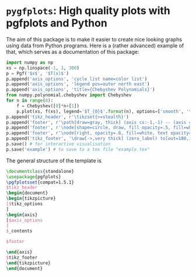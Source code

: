 # `pygfplots`: High quality plots with pgfplots and Python

The aim of this package is to make it easier to create nice looking graphs using data from Python programs.
Here is a (rather advanced) example of that, which serves as a documentation of this package:

```python
import numpy as np
xs = np.linspace(-1, 1, 300)
p = Pgf('$x$', '$T(x)$')
p.append('axis_options', 'cycle list name=color list')
p.append('axis_options', 'legend pos=outer north east')
p.append('axis_options', 'title={Chebyshev Polynomials}')
from numpy.polynomial.chebyshev import Chebyshev
for n in range(8):
	f = Chebyshev([0]*n+[1])
	p.plot(xs, f(xs), legend='$T_{0}$'.format(n), options=['smooth', 'thick', 'opacity=.6'])
p.append('tikz_header', r'\tikzset{>=stealth}')
p.append('footer', r'\path[draw=gray, thick] (axis cs:-1,-1) -- (axis cs:-1,1) -- (axis cs:1,1) -- (axis cs:1,-1) -- cycle;')
p.append('footer', r'\node[shape=circle, draw, fill opacity=.5, fill=white] (zero) at (axis cs:-.5,-.5) {};')
p.append('footer', r'\node[right, opacity=.8, fill=white, text opacity=1, draw=gray] (zero_label) at (axis cs:-.5,.5) {Interesting point};')
p.append('tikz_footer', '\draw[->,very thick] (zero_label) to[out=180,in=150] (zero);')
p.save() # for interactive visualisation
p.save('example') # to save to a tex file "example.tex"
```

The general structure of the template is
```tex
\documentclass{standalone}
\usepackage{pgfplots}
\pgfplotsset{compat=1.5.1}
$tikz_header
\begin{document}
\begin{tikzpicture}
[$tikz_options
]
\begin{axis}
[$axis_options
]
$_contents

$footer

\end{axis}
$tikz_footer
\end{tikzpicture}
\end{document}
```
